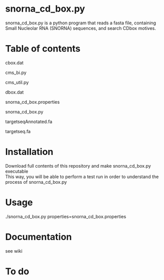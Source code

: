 # snorna_cd_box.py
snorna_cd_box.py is a python program that reads a fasta file, containing Small Nucleolar RNA (SNORNA) sequences, and search CDbox motives.

# Table of contents

cbox.dat

cms_bi.py

cms_util.py

dbox.dat

snorna_cd_box.properties

snorna_cd_box.py

targetseqAnnotated.fa

targetseq.fa

# Installation
Download full contents of this repository and make snorna_cd_box.py executable        
This way, you will be able to perform a test run in order to understand the process of snorna_cd_box.py

# Usage
./snorna_cd_box.py properties=snorna_cd_box.properties

# Documentation
see wiki

# To do
